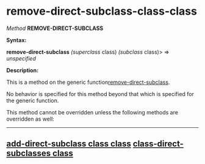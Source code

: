 remove-direct-subclass-class-class
==================================

*Method* **REMOVE-DIRECT-SUBCLASS**

**Syntax:**

**remove-direct-subclass** *(superclass* class) *(subclass* class)> => *unspecified*

**Description:**

This is a method on the generic function[remove-direct-subclass](/meta-object-protocol/remove-direct-subclass).

No behavior is specified for this method beyond that which is specified for the generic function.

This method cannot be overridden unless the following methods are overridden as well:

  ---------------------------------------------------------------------------
  [**add-direct-subclass** class class](/meta-object-protocol/add-direct-subclass-class-class)
  [**class-direct-subclasses** class](/meta-object-protocol/class-direct-subclasses.md)
  ---------------------------------------------------------------------------
<!-- /meta-object-protocol/class-direct-subclasses-class -->

